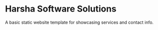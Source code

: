 # Harsha Software Solutions
A basic static website template for showcasing services and contact info.